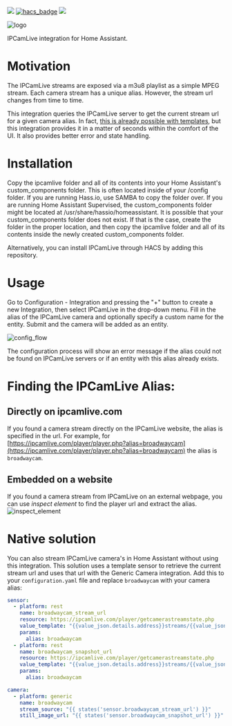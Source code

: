 [![](https://img.shields.io/github/release/ddanssaert/home-assistant-ipcamlive/all.svg?style=for-the-badge)](https://github.com/ddanssaert/home-assistant-ipcamlive/releases)
[![hacs_badge](https://img.shields.io/badge/HACS-Custom-41BDF5.svg?style=for-the-badge)](https://github.com/hacs/integration)
[![](https://img.shields.io/badge/MAINTAINER-%40ddanssaert-green?style=for-the-badge)](https://github.com/ddanssaert)

![logo](https://github.com/ddanssaert/home-assistant-ipcamlive/raw/main/img/logo.png)

IPCamLive integration for Home Assistant.

# Motivation
The IPCamLive streams are exposed via a m3u8 playlist as a simple MPEG stream. Each camera stream has a unique alias. However, the stream url changes from time to time.

This integration queries the IPCamLive server to get the current stream url for a given camera alias. In fact, [this is already possible with templates](https://github.com/ddanssaert/home-assistant-ipcamlive#native-solution), but this integration provides it in a matter of seconds within the comfort of the UI. It also provides better error and state handling.

# Installation
Copy the ipcamlive folder and all of its contents into your Home Assistant's custom_components folder. This is often located inside of your /config folder. If you are running Hass.io, use SAMBA to copy the folder over. If you are running Home Assistant Supervised, the custom_components folder might be located at /usr/share/hassio/homeassistant. It is possible that your custom_components folder does not exist. If that is the case, create the folder in the proper location, and then copy the ipcamlive folder and all of its contents inside the newly created custom_components folder.

Alternatively, you can install IPCamLive through HACS by adding this repository.

# Usage
Go to Configuration - Integration and pressing the "+" button to create a new Integration, then select IPCamLive in the drop-down menu. Fill in the alias of the IPCamLive camera and optionally specify a custom name for the entity. Submit and the camera will be added as an entity.

![config_flow](https://github.com/ddanssaert/home-assistant-ipcamlive/raw/main/img/config_flow.png)

The configuration process will show an error message if the alias could not be found on IPCamLive servers or if an entity with this alias already exists.

# Finding the IPCamLive Alias:
## Directly on ipcamlive.com
If you found a camera stream directly on the IPCamLive website, the alias is specified in the url.
For example, for [https://ipcamlive.com/player/player.php?alias=broadwaycam](https://ipcamlive.com/player/player.php?alias=broadwaycam) the alias is `broadwaycam`.
## Embedded on a website
If you found a camera stream from IPCamLive on an external webpage, you can use *inspect element* to find the player url and extract the alias.
![inspect_element](https://github.com/ddanssaert/home-assistant-ipcamlive/raw/main/img/inspect_element.png)

# Native solution
You can also stream IPCamLive camera's in Home Assistant without using this integration. This solution uses a template sensor to retrieve the current stream url and uses that url with the Generic Camera integration. Add this to your `configuration.yaml` file and replace `broadwaycam` with your camera alias:
```yaml
sensor:
  - platform: rest
    name: broadwaycam_stream_url
    resource: https://ipcamlive.com/player/getcamerastreamstate.php
    value_template: "{{value_json.details.address}}streams/{{value_json.details.streamid}}/stream.m3u8"
    params:
      alias: broadwaycam
  - platform: rest
    name: broadwaycam_snapshot_url
    resource: https://ipcamlive.com/player/getcamerastreamstate.php
    value_template: "{{value_json.details.address}}streams/{{value_json.details.streamid}}/snapshot.jpg"
    params:
      alias: broadwaycam

camera:
  - platform: generic
    name: broadwaycam
    stream_source: "{{ states('sensor.broadwaycam_stream_url') }}"
    still_image_url: "{{ states('sensor.broadwaycam_snapshot_url') }}"
```